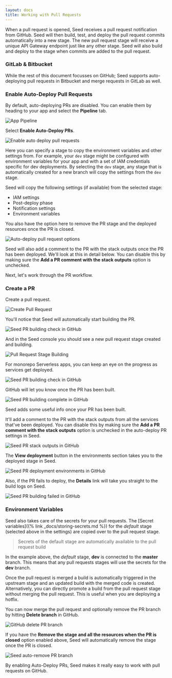 ```yaml
---
layout: docs
title: Working with Pull Requests
---
```


When a pull request is opened, Seed receives a pull request notification from GitHub. Seed will then build, test, and deploy the pull request commits automatically into a new stage. The new pull request stage will receive a unique API Gateway endpoint just like any other stage. Seed will also build and deploy to the stage when commits are added to the pull request.

### GitLab & Bitbucket

While the rest of this document focusses on GitHub; Seed supports auto-deploying pull requests in Bitbucket and merge requests in GitLab as well.

### Enable Auto-Deploy Pull Requests

By default, auto-deploying PRs are disabled. You can enable them by heading to your app and select the **Pipeline** tab.

![App Pipeline](/assets/docs/working-with-pull-requests/app-pipeline.png)

Select **Enable Auto-Deploy PRs**.

![Enable auto deploy pull requests](/assets/docs/working-with-pull-requests/enable-auto-deploy-pr.png)

Here you can specify a stage to copy the environment variables and other settings from. For example, your `dev` stage might be configured with environment variables for your app and with a set of IAM credentials specific for dev deployments. By selecting the `dev` stage, any stage that is automatically created for a new branch will copy the settings from the `dev` stage.

Seed will copy the following settings (if available) from the selected stage:

- IAM settings
- Post-deploy phase
- Notification settings
- Environment variables

You also have the option here to remove the PR stage and the deployed resources once the PR is closed.

![Auto-deploy pull request options](/assets/docs/working-with-pull-requests/auto-deploy-pr-options.png)

Seed will also add a comment to the PR with the stack outputs once the PR has been deployed. We'll look at this in detail below. You can disable this by making sure the **Add a PR comment with the stack outputs** option is unchecked.

Next, let's work through the PR workflow.

### Create a PR

Create a pull request.

![Create Pull Request](/assets/docs/working-with-pull-requests/create-pull-request.png)

You'll notice that Seed will automatically start building the PR.

![Seed PR building check in GitHub](/assets/docs/working-with-pull-requests/seed-pr-building-check-in-github.png)

And in the Seed console you should see a new pull request stage created and building.

![Pull Request Stage Building](/assets/docs/working-with-pull-requests/pull-request-stage-building.png)

For monorepo Serverless apps, you can keep an eye on the progress as services get deployed.

![Seed PR building check in GitHub](/assets/docs/working-with-pull-requests/seed-pr-building-check-progress-in-github.png)

GitHub will let you know once the PR has been built.

![Seed PR building complete in GitHub](/assets/docs/working-with-pull-requests/seed-pr-building-complete-in-github.png)

Seed adds some useful info once your PR has been built.

It'll add a comment to the PR with the stack outputs from all the services that've been deployed. You can disable this by making sure the **Add a PR comment with the stack outputs** option is unchecked in the auto-deploy PR settings in Seed.

![Seed PR stack outputs in GitHub](/assets/docs/working-with-pull-requests/seed-pr-stack-outputs-in-github.png)

The **View deployment** button in the environments section takes you to the deployed stage in Seed.

![Seed PR deployment environments in GitHub](/assets/docs/working-with-pull-requests/seed-pr-deployment-environments-in-github.png)

Also, if the PR fails to deploy, the **Details** link will take you straight to the build logs on Seed.

![Seed PR building failed in GitHub](/assets/docs/working-with-pull-requests/seed-pr-building-failed-in-github.png)

### Environment Variables

Seed also takes care of the secrets for your pull requests. The [Secret variables]({% link _docs/storing-secrets.md %}) for the _default_ stage (selected above in the settings) are copied over to the pull request stage.

> Secrets of the default stage are automatically available to the pull request build

In the example above, the _default_ stage, **dev** is connected to the **master** branch. This means that any pull requests stages will use the secrets for the **dev** branch.

Once the pull request is merged a build is automatically triggered in the upstream stage and an updated build with the merged code is created. Alternatively, you can directly promote a build from the pull request stage without merging the pull request. This is useful when you are deploying a hotfix.

You can now merge the pull request and optionally remove the PR branch by hitting **Delete branch** in GitHub.

![GitHub delete PR branch](/assets/docs/working-with-pull-requests/github-delete-pr-branch.png)

If you have the **Remove the stage and all the resources when the PR is closed** option enabled above, Seed will automatically remove the stage once the PR is closed.

![Seed auto-remove PR branch](/assets/docs/working-with-pull-requests/seed-auto-remove-pr-branch.png)

By enabling Auto-Deploy PRs, Seed makes it really easy to work with pull requests on GitHub.

